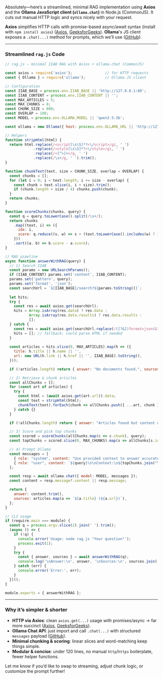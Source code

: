 Absolutely—here’s a streamlined, minimal RAG implementation using **Axios** and the **Ollama JavaScript client (`ollama.chat`)** in Node.js (CommonJS). It cuts out manual HTTP logic and syncs nicely with your request.

**Axios** simplifies HTTP calls with promise-based async/await syntax (install with `npm install axios`) ([Axios][1], [GeeksforGeeks][2]).
**Ollama**'s JS client exposes a `.chat(...)` method for prompts, which we’ll use ([GitHub][3]).

---

### Streamlined `rag.js` Code

```js
// rag.js — minimal IIAB RAG with Axios + ollama.chat (CommonJS)

const axios = require('axios');               // for HTTP requests
const { Ollama } = require('ollama');         // Ollama JS client

// Configuration
const IIAB_BASE = process.env.IIAB_BASE || 'http://127.0.0.1:80';
const IIAB_CONTENT = process.env.IIAB_CONTENT || '';
const MAX_ARTICLES = 5;
const MAX_CHUNKS = 8;
const CHUNK_SIZE = 800;
const OVERLAP = 100;
const MODEL = process.env.OLLAMA_MODEL || 'qwen2.5:3b';

const ollama = new Ollama({ host: process.env.OLLAMA_URL || 'http://127.0.0.1:11434' });

// Helpers
function stripHtml(html) {
  return html.replace(/<script[\s\S]*?<\/script>/gi, ' ')
             .replace(/<style[\s\S]*?<\/style>/gi, ' ')
             .replace(/<[^>]+>/g, ' ')
             .replace(/\s+/g, ' ').trim();
}

function chunkText(text, size = CHUNK_SIZE, overlap = OVERLAP) {
  const chunks = [];
  for (let i = 0; i < text.length; i += size - overlap) {
    const chunk = text.slice(i, i + size).trim();
    if (chunk.length > size / 4) chunks.push(chunk);
  }
  return chunks;
}

function scoreChunks(chunks, query) {
  const q = query.toLowerCase().split(/\s+/);
  return chunks
    .map((text, i) => ({
      idx: i,
      score: q.reduce((s, w) => s + (text.toLowerCase().includes(w) ? 1 : 0), 0),
    }))
    .sort((a, b) => b.score - a.score);
}

// RAG pipeline
async function answerWithRAG(query) {
  // 1) Search IIAB
  const params = new URLSearchParams();
  if (IIAB_CONTENT) params.set('content', IIAB_CONTENT);
  params.set('pattern', query);
  params.set('format', 'json');
  const searchUrl = `${IIAB_BASE}/search?${params.toString()}`;
  
  let hits;
  try {
    const res = await axios.get(searchUrl);
    hits = Array.isArray(res.data) ? res.data :
           Array.isArray(res.data.results) ? res.data.results :
           [];
  } catch {
    const res = await axios.get(searchUrl.replace(/([?&])format=json(&?)/, '$1'));
    hits = []; // fallback; could parse HTML if needed
  }
  
  const articles = hits.slice(0, MAX_ARTICLES).map(h => ({
    title: h.title || h.name || '',
    url: new URL(h.link || h.href || '', IIAB_BASE).toString(),
  }));

  if (!articles.length) return { answer: "No documents found.", sources: [] };

  // 2) Retrieve & chunk articles
  const allChunks = [];
  for (const art of articles) {
    try {
      const html = (await axios.get(art.url)).data;
      const text = stripHtml(html);
      chunkText(text).forEach(chunk => allChunks.push({ ...art, chunk }));
    } catch {}
  }

  if (!allChunks.length) return { answer: "Articles found but content unreadable.", sources: articles };

  // 3) Score and pick top chunks
  const scored = scoreChunks(allChunks.map(c => c.chunk), query);
  const topChunks = scored.slice(0, MAX_CHUNKS).map(s => allChunks[s.idx].chunk);

  // 4) Prompt Ollama
  const messages = [
    { role: "system", content: "Use provided context to answer accurately; say you don't know if unsure." },
    { role: "user", content: `${query}\n\nContext:\n${topChunks.join("\n---\n")}` },
  ];

  const resp = await ollama.chat({ model: MODEL, messages });
  const content = resp.message?.content || resp.message;

  return {
    answer: content.trim(),
    sources: articles.map(a => `${a.title} (${a.url})`),
  };
}

// CLI usage
if (require.main === module) {
  const q = process.argv.slice(2).join(' ').trim();
  (async () => {
    if (!q) {
      console.error('Usage: node rag.js "Your question"');
      process.exit(1);
    }
    try {
      const { answer, sources } = await answerWithRAG(q);
      console.log('\nAnswer:\n', answer, '\nSources:\n', sources.join('\n'));
    } catch (err) {
      console.error('Error:', err);
    }
  })();
}

module.exports = { answerWithRAG };
```

---

### Why it’s simpler & shorter

* **HTTP via Axios**: clean `axios.get(...)` usage with promises/async → far more succinct ([Axios][1], [GeeksforGeeks][2]).
* **Ollama Chat API**: just import and call `.chat(...)` with structured `messages` payload ([GitHub][3]).
* **Minimal chunking & scoring**: linear slices and word-matching keep things simple.
* **Modular & concise**: under 120 lines, no manual `http`/`https` boilerplate, fewer helper functions.

Let me know if you’d like to swap to streaming, adjust chunk logic, or customize the prompt further!

[1]: https://axios-http.com/docs/intro?utm_source=chatgpt.com "Getting Started | Axios Docs"
[2]: https://www.geeksforgeeks.org/node-js/how-to-use-axios-npm-to-generate-http-requests/?utm_source=chatgpt.com "How To Use Axios NPM to Generate HTTP Requests - GeeksforGeeks"
[3]: https://github.com/ollama/ollama-js?utm_source=chatgpt.com "Ollama JavaScript library - GitHub"
